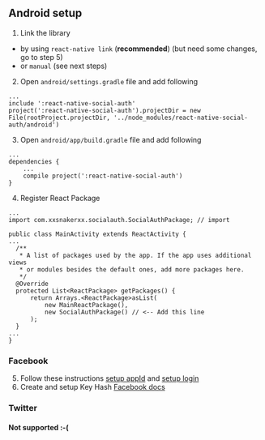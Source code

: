 ## Android setup

1. Link the library
- by using `react-native link` (__recommended__) (but need some changes, go to step 5)
- or `manual` (see next steps)
2. Open `android/settings.gradle` file and add following
```
...
include ':react-native-social-auth'
project(':react-native-social-auth').projectDir = new File(rootProject.projectDir, '../node_modules/react-native-social-auth/android')
```
3. Open `android/app/build.gradle` file and add following
```
...
dependencies {
    ...
    compile project(':react-native-social-auth')
}
```

4. Register React Package

```
...
import com.xxsnakerxx.socialauth.SocialAuthPackage; // import

public class MainActivity extends ReactActivity {
...
  /**
   * A list of packages used by the app. If the app uses additional views
   * or modules besides the default ones, add more packages here.
   */
  @Override
  protected List<ReactPackage> getPackages() {
      return Arrays.<ReactPackage>asList(
          new MainReactPackage(),
          new SocialAuthPackage() // <-- Add this line
      );
  }
...
}
```

### Facebook

5. Follow these instructions [setup appId](https://developers.facebook.com/docs/android/getting-started/#app_id) and [setup login](https://developers.facebook.com/docs/android/getting-started/#login_share)
6. Create and setup Key Hash [Facebook docs](https://developers.facebook.com/docs/android/getting-started/#create_hash)

### Twitter

#### Not supported :-(
